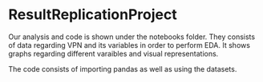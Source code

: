 # ResultReplicationProject

Our analysis and code is shown under the notebooks folder. They consists of data regarding VPN and its variables in order to perform EDA. It shows graphs regarding different varaibles and visual representations. 

The code consists of importing pandas as well as using the datasets.


